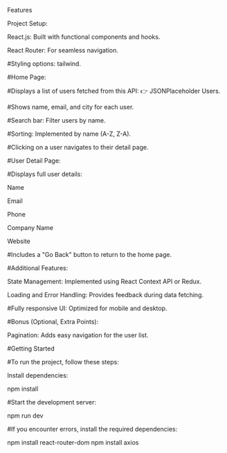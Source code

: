 Features

Project Setup:

React.js: Built with functional components and hooks.

React Router: For seamless navigation.

#Styling options: tailwind.

#Home Page:

#Displays a list of users fetched from this API: 👉 JSONPlaceholder Users.

#Shows name, email, and city for each user.

#Search bar: Filter users by name.

#Sorting: Implemented by name (A-Z, Z-A).

#Clicking on a user navigates to their detail page.

#User Detail Page:

#Displays full user details:

Name

Email

Phone

Company Name

Website

#Includes a "Go Back" button to return to the home page.

#Additional Features:

State Management: Implemented using React Context API or Redux.

Loading and Error Handling: Provides feedback during data fetching.

#Fully responsive UI: Optimized for mobile and desktop.

#Bonus (Optional, Extra Points):

Pagination: Adds easy navigation for the user list.







#Getting Started

#To run the project, follow these steps:

Install dependencies:

npm install

#Start the development server:

npm run dev

#If you encounter errors, install the required dependencies:

npm install react-router-dom
npm install axios

